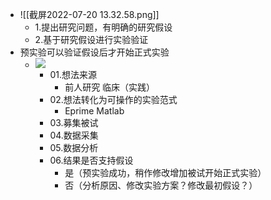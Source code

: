 - ![[截屏2022-07-20 13.32.58.png]]
	- 1.提出研究问题，有明确的研究假设
	- 2.基于研究假设进行实验验证
- 预实验可以验证假设后才开始正式实验  
	-   ![](https://api2.mubu.com/v3/document_image/b7beac15-d274-45e9-92dc-9ab2c5520eac-3785873.jpg)
		- 01.想法来源  
			- 前人研究 临床（实践）  
		- 02.想法转化为可操作的实验范式  
			- Eprime Matlab                  
		- 03.募集被试  
		- 04.数据采集  
		- 05.数据分析  
		- 06.结果是否支持假设
			- 是（预实验成功，稍作修改增加被试开始正式实验）  
			- 否（分析原因、修改实验方案？修改最初假设？）  